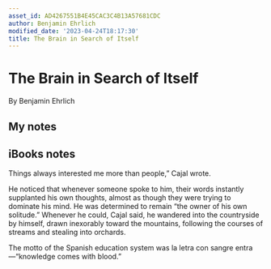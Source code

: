 ```yaml
---
asset_id: AD4267551B4E45CAC3C4B13A57681CDC
author: Benjamin Ehrlich
modified_date: '2023-04-24T18:17:30'
title: The Brain in Search of Itself
---
```


# The Brain in Search of Itself

By Benjamin Ehrlich

## My notes <a name="my_notes_dont_delete"></a>



## iBooks notes <a name="ibooks_notes_dont_delete"></a>


Things always interested me more than people,” Cajal wrote.

He noticed that whenever someone spoke to him, their words instantly supplanted his own thoughts, almost as though they were trying to dominate his mind. He was determined to remain “the owner of his own solitude.” Whenever he could, Cajal said, he wandered into the countryside by himself, drawn inexorably toward the mountains, following the courses of streams and stealing into orchards.

The motto of the Spanish education system was la letra con sangre entra—“knowledge comes with blood.”